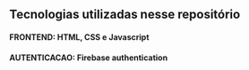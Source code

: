 ## Tecnologias utilizadas nesse repositório

#### FRONTEND: HTML, CSS e Javascript
#### AUTENTICACAO: Firebase authentication
